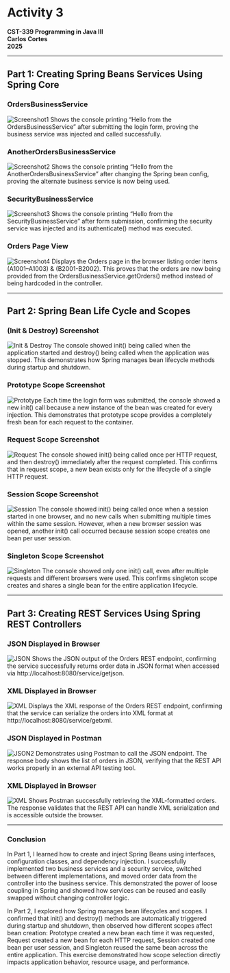 # Activity 3  
**CST-339 Programming in Java III**  
**Carlos Cortes**  
**2025**  

---

## Part 1: Creating Spring Beans Services Using Spring Core

### OrdersBusinessService
![Screenshot1](1.png)
Shows the console printing “Hello from the OrdersBusinessService” after submitting the login form, proving the business service was injected and called successfully.

### AnotherOrdersBusinessService 
![Screenshot2](2.png)
Shows the console printing “Hello from the AnotherOrdersBusinessService” after changing the Spring bean config, proving the alternate business service is now being used.


### SecurityBusinessService
![Screenshot3](3.png)
Shows the console printing “Hello from the SecurityBusinessService” after form submission, confirming the security service was injected and its authenticate() method was executed.

### Orders Page View
![Screenshot4](4.png)
Displays the Orders page in the browser listing order items (A1001–A1003) & (B2001-B2002). This proves that the orders are now being provided from the OrdersBusinessService.getOrders() method instead of being hardcoded in the controller.


---

## Part 2: Spring Bean Life Cycle and Scopes

### (Init & Destroy) Screenshot
![Init & Destroy](2A.png)
The console showed init() being called when the application started and destroy() being called when the application was stopped. This demonstrates how Spring manages bean lifecycle methods during startup and shutdown.

### Prototype Scope Screenshot
![Prototype](2B.png)
Each time the login form was submitted, the console showed a new init() call because a new instance of the bean was created for every injection. This demonstrates that prototype scope provides a completely fresh bean for each request to the container.

### Request Scope Screenshot
![Request](2C.png)
The console showed init() being called once per HTTP request, and then destroy() immediately after the request completed. This confirms that in request scope, a new bean exists only for the lifecycle of a single HTTP request.

### Session Scope Screenshot
![Session](2D.png)
The console showed init() being called once when a session started in one browser, and no new calls when submitting multiple times within the same session. However, when a new browser session was opened, another init() call occurred because session scope creates one bean per user session.

### Singleton Scope Screenshot
![Singleton](2E.png)
The console showed only one init() call, even after multiple requests and different browsers were used. This confirms singleton scope creates and shares a single bean for the entire application lifecycle.

---

## Part 3: Creating REST Services Using Spring REST Controllers

### JSON Displayed in Browser
![JSON](3A.png)
Shows the JSON output of the Orders REST endpoint, confirming the service successfully returns order data in JSON format when accessed via http://localhost:8080/service/getjson.

### XML Displayed in Browser
![XML](3B.png)
Displays the XML response of the Orders REST endpoint, confirming that the service can serialize the orders into XML format at http://localhost:8080/service/getxml.

### JSON Displayed in Postman
![JSON2](3C.png)
Demonstrates using Postman to call the JSON endpoint. The response body shows the list of orders in JSON, verifying that the REST API works properly in an external API testing tool.

### XML Displayed in Browser
![XML](3D.png)
Shows Postman successfully retrieving the XML-formatted orders. The response validates that the REST API can handle XML serialization and is accessible outside the browser.

---

### Conclusion
In Part 1, I learned how to create and inject Spring Beans using interfaces, configuration classes, and dependency injection. I successfully implemented two business services and a security service, switched between different implementations, and moved order data from the controller into the business service. This demonstrated the power of loose coupling in Spring and showed how services can be reused and easily swapped without changing controller logic.

In Part 2, I explored how Spring manages bean lifecycles and scopes. I confirmed that init() and destroy() methods are automatically triggered during startup and shutdown, then observed how different scopes affect bean creation: Prototype created a new bean each time it was requested, Request created a new bean for each HTTP request, Session created one bean per user session, and Singleton reused the same bean across the entire application. This exercise demonstrated how scope selection directly impacts application behavior, resource usage, and performance.

